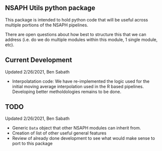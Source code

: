 ## NSAPH Utils python package

This package is intended to hold python code that will be useful
across multiple portions of the NSAPH pipelines.

There are open questions about how best to structure this that we can address
(i.e. do we do multiple modules within this module, 1 single module, etc).

## Current Development

Updated 2/26/2021, Ben Sabath

- Interpolatation code: We have re-implemented the logic used for the 
  initial moving average interpolation used in the R based pipelines. 
  Developing better metholdologies remains to be done.
  
 ## TODO
 
 Updated 2/26/2021, Ben Sabath
 
 - Generic `Data` object that other NSAPH modules can inherit from.
 - Creation of list of other useful general features
 - Review of already done development to see what would make sense to port to this package